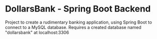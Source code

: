 # DollarsBank - Spring Boot Backend
Project to create a rudimentary banking application, using Spring Boot to connect to a MySQL database.
Requires a created database named "dollarsbank" at localhost:3306
